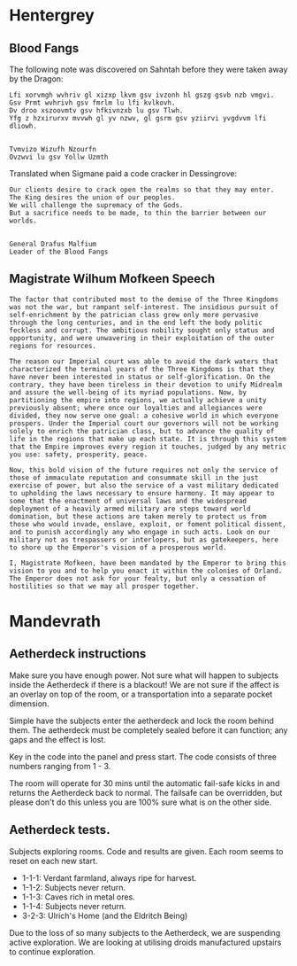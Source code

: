 # Hentergrey

## Blood Fangs

The following note was discovered on Sahntah before they were taken away by the Dragon:

```
Lfi xorvmgh wvhriv gl xizxp lkvm gsv ivzonh hl gszg gsvb nzb vmgvi.
Gsv Prmt wvhrivh gsv fmrlm lu lfi kvlkovh.
Dv droo xszoovmtv gsv hfkivnzxb lu gsv Tlwh.
Yfg z hzxirurxv mvvwh gl yv nzwv, gl gsrm gsv yziirvi yvgdvvm lfi dliowh.


Tvmvizo Wizufh Nzourfn
Ovzwvi lu gsv Yollw Uzmth
```

Translated when Sigmane paid a code cracker in Dessingrove:

```
Our clients desire to crack open the realms so that they may enter.
The King desires the union of our peoples.
We will challenge the supremacy of the Gods.
But a sacrifice needs to be made, to thin the barrier between our worlds.


General Drafus Malfium
Leader of the Blood Fangs
```

## Magistrate Wilhum Mofkeen Speech

```
The factor that contributed most to the demise of the Three Kingdoms was not the war, but rampant self-interest. The insidious pursuit of self-enrichment by the patrician class grew only more pervasive through the long centuries, and in the end left the body politic feckless and corrupt. The ambitious nobility sought only status and opportunity, and were unwavering in their exploitation of the outer regions for resources.

The reason our Imperial court was able to avoid the dark waters that characterized the terminal years of the Three Kingdoms is that they have never been interested in status or self-glorification. On the contrary, they have been tireless in their devotion to unify Midrealm and assure the well-being of its myriad populations. Now, by partitioning the empire into regions, we actually achieve a unity previously absent; where once our loyalties and allegiances were divided, they now serve one goal: a cohesive world in which everyone prospers. Under the Imperial court our governors will not be working solely to enrich the patrician class, but to advance the quality of life in the regions that make up each state. It is through this system that the Empire improves every region it touches, judged by any metric you use: safety, prosperity, peace.

Now, this bold vision of the future requires not only the service of those of immaculate reputation and consummate skill in the just exercise of power, but also the service of a vast military dedicated to upholding the laws necessary to ensure harmony. It may appear to some that the enactment of universal laws and the widespread deployment of a heavily armed military are steps toward world domination, but these actions are taken merely to protect us from those who would invade, enslave, exploit, or foment political dissent, and to punish accordingly any who engage in such acts. Look on our military not as trespassers or interlopers, but as gatekeepers, here to shore up the Emperor's vision of a prosperous world.

I, Magistrate Mofkeen, have been mandated by the Emperor to bring this vision to you and to help you enact it within the colonies of Orland. The Emperor does not ask for your fealty, but only a cessation of hostilities so that we may all prosper together.
```

# Mandevrath

## Aetherdeck instructions

Make sure you have enough power. Not sure what will happen to subjects inside the Aetherdeck if there is a blackout! We are not sure if the affect is an overlay on top of the room, or a transportation into a separate pocket dimension.

Simple have the subjects enter the aetherdeck and lock the room behind them. The aetherdeck must be completely sealed before it can function; any gaps and the effect is lost.

Key in the code into the panel and press start. The code consists of three numbers ranging from 1 - 3.

The room will operate for 30 mins until the automatic fail-safe kicks in and returns the Aetherdeck back to normal. The failsafe can be overridden, but please don't do this unless you are 100% sure what is on the other side.

## Aetherdeck tests.

Subjects exploring rooms. Code and results are given. Each room seems to reset on each new start.

- 1-1-1: Verdant farmland, always ripe for harvest.
- 1-1-2: Subjects never return.
- 1-1-3: Caves rich in metal ores.
- 1-1-4: Subjects never return.
- 3-2-3: Ulrich's Home (and the Eldritch Being)

Due to the loss of so many subjects to the Aetherdeck, we are suspending active exploration. We are looking at utilising droids manufactured upstairs to continue exploration.